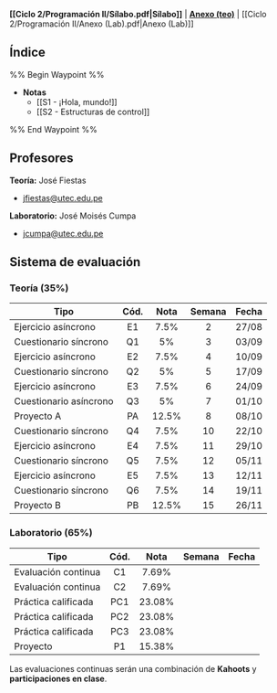 **[[Ciclo 2/Programación II/Sílabo.pdf|Sílabo]]** | **[Anexo (teo)](https://docs.google.com/spreadsheets/d/1o0AiWsZXhhL8vLSBiqDpgAElHj-l6D0t9hIe_fS1zc8/edit?usp=sharing)** | [[Ciclo 2/Programación II/Anexo (Lab).pdf|Anexo (Lab)]]

## Índice

%% Begin Waypoint %%
- **Notas**
	- [[S1 - ¡Hola, mundo!]]
	- [[S2 - Estructuras de control]]

%% End Waypoint %%

## Profesores

**Teoría:** José Fiestas
- jfiestas@utec.edu.pe

**Laboratorio:** José Moisés Cumpa
- jcumpa@utec.edu.pe

## Sistema de evaluación

### Teoría (35%)

| Tipo                   | Cód. | Nota  | Semana | Fecha |
| ---------------------- | :--: | :---: | :----: | :---: |
| Ejercicio asíncrono    |  E1  | 7.5%  |   2    | 27/08 |
| Cuestionario síncrono  |  Q1  |  5%   |   3    | 03/09 |
| Ejercicio asíncrono    |  E2  | 7.5%  |   4    | 10/09 |
| Cuestionario síncrono  |  Q2  |  5%   |   5    | 17/09 |
| Ejercicio asíncrono    |  E3  | 7.5%  |   6    | 24/09 |
| Cuestionario asíncrono |  Q3  |  5%   |   7    | 01/10 |
| Proyecto A             |  PA  | 12.5% |   8    | 08/10 |
| Cuestionario síncrono  |  Q4  | 7.5%  |   10   | 22/10 |
| Ejercicio asíncrono    |  E4  | 7.5%  |   11   | 29/10 |
| Cuestionario síncrono  |  Q5  | 7.5%  |   12   | 05/11 |
| Ejercicio asíncrono    |  E5  | 7.5%  |   13   | 12/11 |
| Cuestionario síncrono  |  Q6  | 7.5%  |   14   | 19/11 |
| Proyecto B             |  PB  | 12.5% |   15   | 26/11 |

### Laboratorio (65%)

| Tipo                | Cód. |  Nota  | Semana | Fecha |
| ------------------- | :--: | :----: | :----: | :---: |
| Evaluación continua |  C1  | 7.69%  |        |       |
| Evaluación continua |  C2  | 7.69%  |        |       |
| Práctica calificada | PC1  | 23.08% |        |       |
| Práctica calificada | PC2  | 23.08% |        |       |
| Práctica calificada | PC3  | 23.08% |        |       |
| Proyecto            |  P1  | 15.38% |        |       |

Las evaluaciones continuas serán una combinación de **Kahoots** y **participaciones en clase**.
